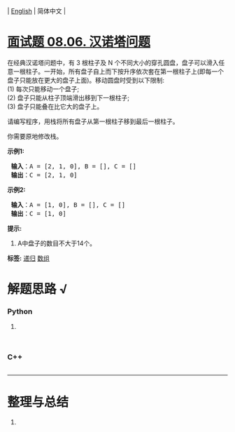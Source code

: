 | [English](README_EN.md) | 简体中文 |

# [面试题 08.06. 汉诺塔问题](https://leetcode.cn/problems/hanota-lcci)
<p>在经典汉诺塔问题中，有 3 根柱子及 N 个不同大小的穿孔圆盘，盘子可以滑入任意一根柱子。一开始，所有盘子自上而下按升序依次套在第一根柱子上(即每一个盘子只能放在更大的盘子上面)。移动圆盘时受到以下限制:<br>
(1) 每次只能移动一个盘子;<br>
(2) 盘子只能从柱子顶端滑出移到下一根柱子;<br>
(3) 盘子只能叠在比它大的盘子上。</p>

<p>请编写程序，用栈将所有盘子从第一根柱子移到最后一根柱子。</p>

<p>你需要原地修改栈。</p>

<p><strong>示例1:</strong></p>

<pre><strong> 输入</strong>：A = [2, 1, 0], B = [], C = []
<strong> 输出</strong>：C = [2, 1, 0]
</pre>

<p><strong>示例2:</strong></p>

<pre><strong> 输入</strong>：A = [1, 0], B = [], C = []
<strong> 输出</strong>：C = [1, 0]
</pre>

<p><strong>提示:</strong></p>

<ol>
	<li>A中盘子的数目不大于14个。</li>
</ol>

**标签:**  [递归](https://leetcode.cn/tag/recursion) [数组](https://leetcode.cn/tag/array) 
# 解题思路 √

### Python

1. 

```python

```


```python

```

### C++

```cpp

```

---



# 整理与总结

1. 